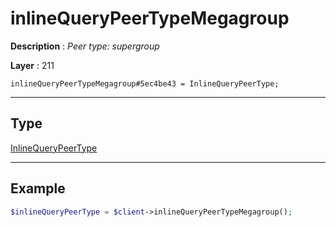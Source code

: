 # inlineQueryPeerTypeMegagroup

**Description** : *Peer type: supergroup*

**Layer** : 211

```tl
inlineQueryPeerTypeMegagroup#5ec4be43 = InlineQueryPeerType;
```

---

## Type

[InlineQueryPeerType](type/InlineQueryPeerType)

---

## Example

```php
$inlineQueryPeerType = $client->inlineQueryPeerTypeMegagroup();
```